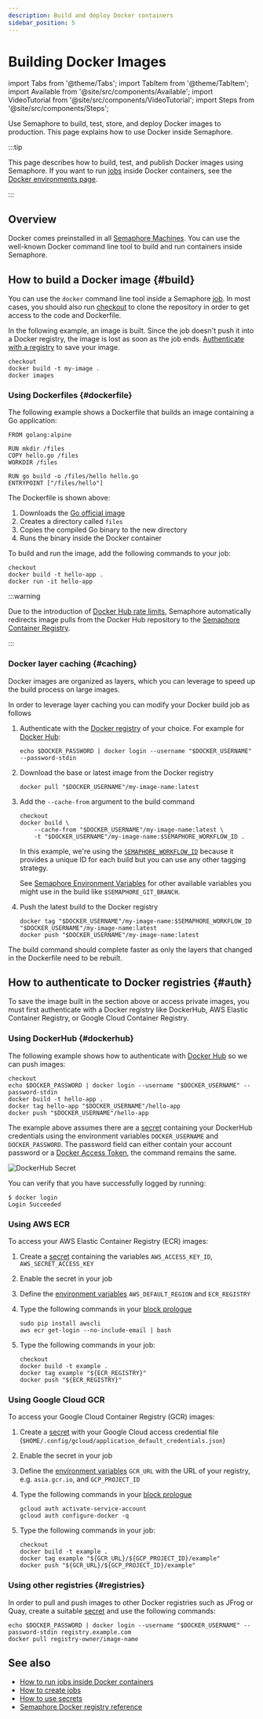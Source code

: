 ```yaml
---
description: Build and deploy Docker containers
sidebar_position: 5
---
```


# Building Docker Images

import Tabs from '@theme/Tabs';
import TabItem from '@theme/TabItem';
import Available from '@site/src/components/Available';
import VideoTutorial from '@site/src/components/VideoTutorial';
import Steps from '@site/src/components/Steps';

Use Semaphore to build, test, store, and deploy Docker images to production. This page explains how to use Docker inside Semaphore.

:::tip

This page describes how to build, test, and publish Docker images using Semaphore. If you want to run [jobs](../jobs) inside Docker containers, see the [Docker environments page](../pipelines#docker-environments).

:::

## Overview

Docker comes preinstalled in all [Semaphore Machines](../../reference/machine-types). You can use the well-known Docker command line tool to build and run containers inside Semaphore.

## How to build a Docker image {#build}

You can use the `docker` command line tool inside a Semaphore [job](../jobs). In most cases, you should also run [checkout](../../reference/toolbox) to clone the repository in order to get access to the code and Dockerfile.

In the following example, an image is built. Since the job doesn't push it into a Docker registry, the image is lost as soon as the job ends. [Authenticate with a registry](#dockerhub) to save your image.

```shell title="Job commands"
checkout
docker build -t my-image .
docker images
```

### Using Dockerfiles {#dockerfile}

The following example shows a Dockerfile that builds an image containing a Go application:

```docker title="Dockerfile"
FROM golang:alpine

RUN mkdir /files
COPY hello.go /files
WORKDIR /files

RUN go build -o /files/hello hello.go
ENTRYPOINT ["/files/hello"]
```

The Dockerfile is shown above:

1. Downloads the [Go official image](https://hub.docker.com/_/golang)
2. Creates a directory called `files`
3. Copies the compiled Go binary to the new directory
4. Runs the binary inside the Docker container

To build and run the image, add the following commands to your job:

```shell title="Job commands"
checkout
docker build -t hello-app .
docker run -it hello-app
```

:::warning

Due to the introduction of [Docker Hub rate limits](https://www.docker.com/increase-rate-limits/), Semaphore automatically redirects image pulls from the Docker Hub repository to the [Semaphore Container Registry](./container-registry).

:::

### Docker layer caching {#caching}

Docker images are organized as layers, which you can leverage to speed up the build process on large images. 

In order to leverage layer caching you can modify your Docker build job as follows

<Steps>

1. Authenticate with the [Docker registry](#auth) of your choice. For example for [Docker Hub](#dockerhub):

    ```shell
    echo $DOCKER_PASSWORD | docker login --username "$DOCKER_USERNAME" --password-stdin
    ```

2. Download the base or latest image from the Docker registry

    ```shell
    docker pull "$DOCKER_USERNAME"/my-image-name:latest
    ```


3. Add the `--cache-from` argument to the build command

    ```shell
    checkout
    docker build \
        --cache-from "$DOCKER_USERNAME"/my-image-name:latest \
        -t "$DOCKER_USERNAME"/my-image-name:$SEMAPHORE_WORKFLOW_ID .
    ```

    In this example, we're using the [`SEMAPHORE_WORKFLOW_ID`](../../reference/env-vars#workflow-id) because it provides a unique ID for each build but you can use any other tagging strategy.

    See [Semaphore Environment Variables](../../reference/env-vars) for other available variables you might use in the build like `$SEMAPHORE_GIT_BRANCH`.

4. Push the latest build to the Docker registry

    ```shell
    docker tag "$DOCKER_USERNAME"/my-image-name:$SEMAPHORE_WORKFLOW_ID "$DOCKER_USERNAME"/my-image-name:latest
    docker push "$DOCKER_USERNAME"/my-image-name:latest
    ```

</Steps>

The build command should complete faster as only the layers that changed in the Dockerfile need to be rebuilt.

## How to authenticate to Docker registries {#auth}

To save the image built in the section above or access private images, you must first authenticate with a Docker registry like DockerHub, AWS Elastic Container Registry, or Google Cloud Container Registry.

### Using DockerHub {#dockerhub}

The following example shows how to authenticate with [Docker Hub](https://hub.docker.com) so we can push images:

```shell title="Job commands"
checkout
echo $DOCKER_PASSWORD | docker login --username "$DOCKER_USERNAME" --password-stdin
docker build -t hello-app .
docker tag hello-app "$DOCKER_USERNAME"/hello-app
docker push "$DOCKER_USERNAME"/hello-app
```

The example above assumes there are a [secret](../secrets) containing your DockerHub credentials using the environment variables `DOCKER_USERNAME` and `DOCKER_PASSWORD`. The password field can either contain your account password or a [Docker Access Token](https://docs.docker.com/security/for-developers/access-tokens/), the command remains the same.

![DockerHub Secret](./img/dockerhub-secret.jpg)

You can verify that you have successfully logged by running:

```shell
$ docker login
Login Succeeded
```

### Using AWS ECR

To access your AWS Elastic Container Registry (ECR) images:

<Steps>

1. Create a [secret](../secrets) containing the variables `AWS_ACCESS_KEY_ID`, `AWS_SECRET_ACCESS_KEY`
2. Enable the secret in your job
3. Define the [environment variables](../jobs#environment-variables) `AWS_DEFAULT_REGION` and `ECR_REGISTRY`
4. Type the following commands in your [block prologue](../jobs#prologue)

    ```shell title="Prologue"
    sudo pip install awscli
    aws ecr get-login --no-include-email | bash
    ```

5. Type the following commands in your job:

    ```shell title="Job commands"
    checkout
    docker build -t example .
    docker tag example "${ECR_REGISTRY}"
    docker push "${ECR_REGISTRY}"
    ```

</Steps>

### Using Google Cloud GCR

To access your Google Cloud Container Registry (GCR) images:

<Steps>

1. Create a [secret](../secrets) with your Google Cloud access credential file (`$HOME/.config/gcloud/application_default_credentials.json`)
2. Enable the secret in your job
3. Define the [environment variables](../jobs#environment-variables) `GCR_URL` with the URL of your registry, e.g. `asia.gcr.io`, and `GCP_PROJECT_ID`
4. Type the following commands in your [block prologue](../jobs#prologue)

    ```shell title="Prologue"
    gcloud auth activate-service-account
    gcloud auth configure-docker -q
    ```

5. Type the following commands in your job:

    ```shell title="Job commands"
    checkout
    docker build -t example .
    docker tag example "${GCR_URL}/${GCP_PROJECT_ID}/example"
    docker push "${GCR_URL}/${GCP_PROJECT_ID}/example"
    ```

</Steps>

### Using other registries {#registries}

In order to pull and push images to other Docker registries such as JFrog or Quay, create a suitable [secret](../secrets) and use the following commands:

```shell
echo $DOCKER_PASSWORD | docker login --username "$DOCKER_USERNAME" --password-stdin registry.example.com
docker pull registry-owner/image-name
```

## See also

- [How to run jobs inside Docker containers](../pipelines#docker-environments)
- [How to create jobs](../jobs#job-create)
- [How to use secrets](../secrets)
- [Semaphore Docker registry reference](../../reference/env-vars#registry-variables)
